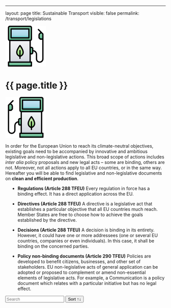 ---
layout: page
title: Sustainable Transport
visible: false
permalink: /transport/legislations


<script src="//cdnjs.cloudflare.com/ajax/libs/list.js/1.5.0/list.min.js"></script>

<div>
  <div class="centered-title" onclick="location.href='/transport'" style="cursor: pointer;">
  <img src="/assets/icons/DrawKit-Ecology/Color/Gas Station.svg">
  <h1>{{ page.title }}</h1>
  <img src="/assets/icons/DrawKit-Ecology/Color/Gas Station.svg" style="transform: scaleX(-1);">
</div>
<div class="flex-container">
  <p>
  In order for the European Union to reach its climate-neutral objectives, existing goals need to be accompanied by innovative and ambitious legislative and non-legislative actions. This broad scope of actions includes <i>inter alia</i> policy proposals and new legal acts – some are binding, others are not. Moreover, not all actions apply to all EU countries, or in the same way. Hereafter you will be able to find legislative and non-legislative documents on <b>clean and efficient production</b>.
  </p>
  <ul style="margin-left: 15px">
    <li>
      <p><b>Regulations (Article 288 TFEU)</b>
        Every regulation in force has a binding effect. It has a direct application across the EU.
      </p>
    </li>
    <li>
      <p><b>Directives (Article 288 TFEU)</b>
        A directive is a legislative act that establishes a particular objective that all EU countries much
        reach. Member States are free to choose how to achieve the goals established by the directive.
      </p>
    </li>
    <li>
      <p><b>Decisions (Article 288 TFEU)</b>
        A decision is binding in its entirety. However, it could have one or more addressees (one or several
        EU
        countries, companies or even individuals). In this case, it shall be binding on the concerned
        parties.
      </p>
    </li>
    <li>
      <p><b>Policy non-binding documents (Article 290 TFEU)</b>
        Policies are developed to benefit citizens, businesses, and other set of stakeholders. EU
        non-legislative acts of general application can be adopted or proposed to complement or amend
        non-essential elements of legislative acts. For example, a Communication is a policy document which
        relates with a particular initiative but has no legal effect.
      </p>
    </li>
  </ul>
  <div id="search-list">
    <div class="searchbox">
      <input class="search" placeholder="Search" />
      <button class="sort" data-sort="name">Sort ↑↓</button>
    </div>
    <ul class="list"></ul>
    <ul class="pagination"></ul>
  </div>
</div>

</div>




<script>
	var options = {
		valueNames: ["name", "tags", { name: "link", attr: "href" }],
		item: '<li><a class="link"><h3 class="name"></h3><p class="tags"></p></li>',
		page: 12,
		pagination: true
	};
</script>
